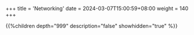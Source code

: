 +++
title = 'Networking'
date = 2024-03-07T15:00:59+08:00
weight = 140
+++

{{%children depth="999" description="false" showhidden="true" %}}